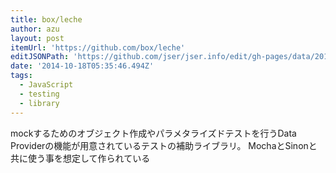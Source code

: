 ```yaml
---
title: box/leche
author: azu
layout: post
itemUrl: 'https://github.com/box/leche'
editJSONPath: 'https://github.com/jser/jser.info/edit/gh-pages/data/2014/10/index.json'
date: '2014-10-18T05:35:46.494Z'
tags:
  - JavaScript
  - testing
  - library
---
```

mockするためのオブジェクト作成やパラメタライズドテストを行うData Providerの機能が用意されているテストの補助ライブラリ。
MochaとSinonと共に使う事を想定して作られている
